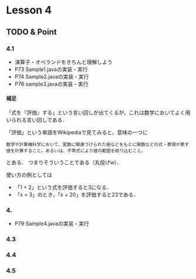 # Lesson 4

## TODO & Point

### 4.1
- 演算子・オペランドをきちんと理解しよう
- P73 Sample1.javaの実装・実行
- P74 Sample2.javaの実装・実行
- P76 sample3.javaの実装・実行

#### 補足
「式を『評価』する」という言い回しが出てくるが，これは数学においてよく用いられる言い回しである．

「評価」という単語をWikipediaで見てみると，意味の一つに
```
数学や計算機科学において、変数に関連づけられた値などをもとに関数などの式・表現が表す値を計算すること。あるいは、不等式により値の範囲を絞り込むこと。
```
とある．
つまりそういうことである（丸投げw）．

使い方の例としては
- 「1 + 2」という式を評価すると3になる．
- 「x = 3」のとき，「x + 20」を評価すると23である．


### 4.
- P79 Sample4.javaの実装・実行

### 4.3


### 4.4


### 4.5
